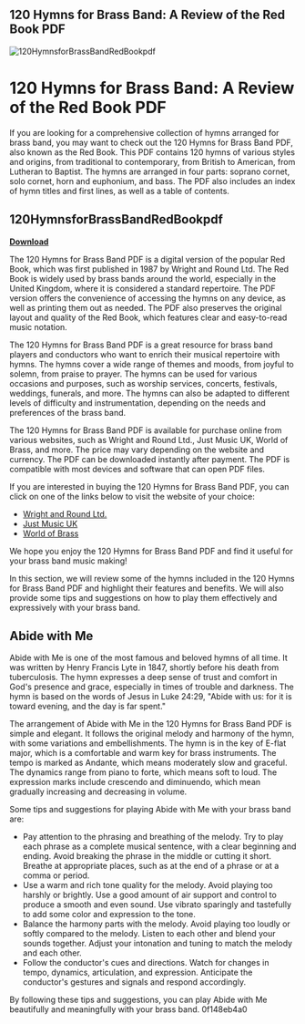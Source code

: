 ## 120 Hymns for Brass Band: A Review of the Red Book PDF

 
![120HymnsforBrassBandRedBookpdf](https://stsoperador.com/wp-content/uploads/2018/09/Noticia-1-1.jpg)

 
# 120 Hymns for Brass Band: A Review of the Red Book PDF
 
If you are looking for a comprehensive collection of hymns arranged for brass band, you may want to check out the 120 Hymns for Brass Band PDF, also known as the Red Book. This PDF contains 120 hymns of various styles and origins, from traditional to contemporary, from British to American, from Lutheran to Baptist. The hymns are arranged in four parts: soprano cornet, solo cornet, horn and euphonium, and bass. The PDF also includes an index of hymn titles and first lines, as well as a table of contents.
 
## 120HymnsforBrassBandRedBookpdf


[**Download**](https://www.google.com/url?q=https%3A%2F%2Furluso.com%2F2tKG6h&sa=D&sntz=1&usg=AOvVaw1dEu-H08IjYBIzSTtOLa34)

 
The 120 Hymns for Brass Band PDF is a digital version of the popular Red Book, which was first published in 1987 by Wright and Round Ltd. The Red Book is widely used by brass bands around the world, especially in the United Kingdom, where it is considered a standard repertoire. The PDF version offers the convenience of accessing the hymns on any device, as well as printing them out as needed. The PDF also preserves the original layout and quality of the Red Book, which features clear and easy-to-read music notation.
 
The 120 Hymns for Brass Band PDF is a great resource for brass band players and conductors who want to enrich their musical repertoire with hymns. The hymns cover a wide range of themes and moods, from joyful to solemn, from praise to prayer. The hymns can be used for various occasions and purposes, such as worship services, concerts, festivals, weddings, funerals, and more. The hymns can also be adapted to different levels of difficulty and instrumentation, depending on the needs and preferences of the brass band.
 
The 120 Hymns for Brass Band PDF is available for purchase online from various websites, such as Wright and Round Ltd., Just Music UK, World of Brass, and more. The price may vary depending on the website and currency. The PDF can be downloaded instantly after payment. The PDF is compatible with most devices and software that can open PDF files.
 
If you are interested in buying the 120 Hymns for Brass Band PDF, you can click on one of the links below to visit the website of your choice:
 
- [Wright and Round Ltd.](https://www.wrightandround.com/shop/brass-band/120-hymns-for-brass-band-pdf/)
- [Just Music UK](https://www.justmusicuk.com/publications/details/JM35497)
- [World of Brass](https://www.worldofbrass.com/100123-group.html)

We hope you enjoy the 120 Hymns for Brass Band PDF and find it useful for your brass band music making!
  
In this section, we will review some of the hymns included in the 120 Hymns for Brass Band PDF and highlight their features and benefits. We will also provide some tips and suggestions on how to play them effectively and expressively with your brass band.
 
## Abide with Me
 
Abide with Me is one of the most famous and beloved hymns of all time. It was written by Henry Francis Lyte in 1847, shortly before his death from tuberculosis. The hymn expresses a deep sense of trust and comfort in God's presence and grace, especially in times of trouble and darkness. The hymn is based on the words of Jesus in Luke 24:29, "Abide with us: for it is toward evening, and the day is far spent."
 
The arrangement of Abide with Me in the 120 Hymns for Brass Band PDF is simple and elegant. It follows the original melody and harmony of the hymn, with some variations and embellishments. The hymn is in the key of E-flat major, which is a comfortable and warm key for brass instruments. The tempo is marked as Andante, which means moderately slow and graceful. The dynamics range from piano to forte, which means soft to loud. The expression marks include crescendo and diminuendo, which mean gradually increasing and decreasing in volume.
 
Some tips and suggestions for playing Abide with Me with your brass band are:

- Pay attention to the phrasing and breathing of the melody. Try to play each phrase as a complete musical sentence, with a clear beginning and ending. Avoid breaking the phrase in the middle or cutting it short. Breathe at appropriate places, such as at the end of a phrase or at a comma or period.
- Use a warm and rich tone quality for the melody. Avoid playing too harshly or brightly. Use a good amount of air support and control to produce a smooth and even sound. Use vibrato sparingly and tastefully to add some color and expression to the tone.
- Balance the harmony parts with the melody. Avoid playing too loudly or softly compared to the melody. Listen to each other and blend your sounds together. Adjust your intonation and tuning to match the melody and each other.
- Follow the conductor's cues and directions. Watch for changes in tempo, dynamics, articulation, and expression. Anticipate the conductor's gestures and signals and respond accordingly.

By following these tips and suggestions, you can play Abide with Me beautifully and meaningfully with your brass band.
 0f148eb4a0
